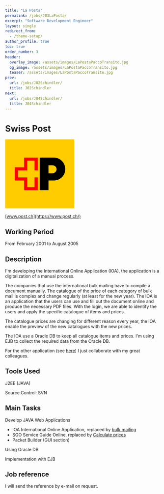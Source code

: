 ```yaml
---
title: "La Posta"
permalink: /jobs/J03LaPosta/
excerpt: "Software Development Engineer"
layout: single
redirect_from:
  - /theme-setup/
author_profile: true
toc: true
order_number: 3
header:
  overlay_image: /assets/images/LaPostaPaccoTransito.jpg
  og_image: /assets/images/LaPostaPaccoTransito.jpg
  teaser: /assets/images/LaPostaPaccoTransito.jpg
prev:
  url: /jobs/J02Schindler/
  title: J02Schindler
next:
  url: /jobs/J04Schindler/
  title: J04Schindler
---
```

# Swiss Post

![Post](/assets/images/PostNewLogo.png)

[www.post.ch](https://www.post.ch/)

## Working Period
From  February 2001 to August 2005

## Description
I'm developing the International Online Application (IOA), 
the application is a digitalization of a manual process.

The companies that use the international bulk mailing have to compile a document manually.
The catalogue of the price of each category of bulk mail is complex and change regularly (at least for the new year).
The IOA is an application that the users can use and fill out the document online and produce the necessary PDF files.
With the login, we are able to identify the users and apply the specific catalogue of items and prices.

The catalogue prices are changing for different reason every year,
the IOA enable the preview of the new catalogues with the new prices.

The IOA use a Oracle DB to keep all catalogue items and prices.
I'm using EJB to collect the required data from the Oracle DB.

For the other application (see [here](#main-tasks)) I just collaborate with my great colleagues.
## Tools Used
J2EE (JAVA)

Source Control: SVN 

## Main Tasks
Develop JAVA Web Applications
- IOA International Online Application, replaced by [bulk mailing](https://www.post.ch/en/sending-letters/bulk-mailing-of-letters/international-bulk-mailings)
- SGO Service Guide Online, replaced by [Calculate prices](https://service.post.ch/vsc/info)
- Packet Builder (GUI section)

Using Oracle DB

Implementation with EJB

## Job reference
I will send the reference by e-mail on request.